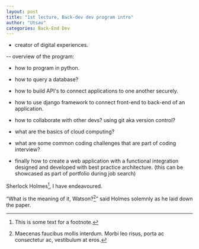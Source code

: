 ```yaml
---
layout: post
title: "1st lecture, Back-dev dev program intro"
author: "Utsav"
categories: Back-End Dev
---
```


- creator of digital experiences.

-- overview of the program:

- how to program in python.
- how to query a database?
- how to build API's to connect applications to one another securely.
- how to use django framework to connect front-end to back-end of an application.
- how to collaborate with other devs? using git aka version control?
- what are the basics of cloud computing?
- what are some common coding challenges that are part of coding interview?

- finally how to create a web application with a functional integration designed and developed with best practice architecture. (this can be showcased as part of portfolio during job search)

Sherlock Holmes[^1], I have endeavoured.

“What is the meaning of it, Watson?[^2]” said Holmes solemnly as he laid down the paper.

[^1]: This is some text for a footnote.
[^2]: Maecenas faucibus mollis interdum. Morbi leo risus, porta ac consectetur ac, vestibulum at eros.
